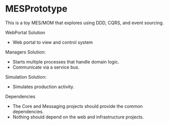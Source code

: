 MESPrototype
============

This is a toy MES/MOM that explores using DDD, CQRS, and event sourcing.

WebPortal Solution
- Web portal to view and control system

Managers Solution:
- Starts multiple processes that handle domain logic.
- Communicate via a service bus.

Simulation Solution:
- Simulates production activity.

Dependencies
- The Core and Messaging projects should provide the common dependencies.
- Nothing should depend on the web and infrastructure projects.
